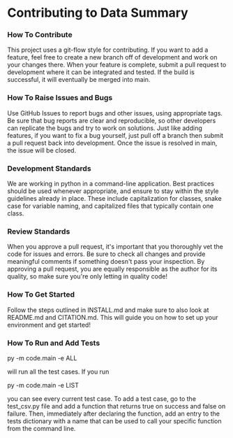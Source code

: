 # Contributing to Data Summary

### How To Contribute
This project uses a git-flow style for contributing. If you want to add a feature, feel free to create a new branch off of development and work on your changes there. When your feature is complete, submit a pull request to development where it can be integrated and tested. If the build is successful, it will eventually be merged into main.

### How To Raise Issues and Bugs
Use GitHub Issues to report bugs and other issues, using appropriate tags. Be sure that bug reports are clear and reproducible, so other developers can replicate the bugs and try to work on solutions. Just like adding features, if you want to fix a bug yourself, just pull off a branch then submit a pull request back into development. Once the issue is resolved in main, the issue will be closed.

### Development Standards
We are working in python in a command-line application. Best practices should be used whenever appropriate, and ensure to stay within the style guidelines already in place. These include capitalization for classes, snake case for variable naming, and capitalized files that typically contain one class.

### Review Standards
When you approve a pull request, it's important that you thoroughly vet the code for issues and errors. Be sure to check all changes and provide meaningful comments if something doesn't pass your inspection. By approving a pull request, you are equally responsible as the author for its quality, so make sure you're only letting in quality code!

### How To Get Started
Follow the steps outlined in INSTALL.md and make sure to also look at README.md and CITATION.md. This will guide you on how to set up your environment and get started!

### How To Run and Add Tests
py -m code.main -e ALL

will run all the test cases. If you run 

py -m code.main -e LIST

you can see every current test case. To add a test case, go to the test_csv.py file and add a function that returns true on success and false on failure. Then, immediately after declaring the function, add an entry to the tests dictionary with a name that can be used to call your specific function from the command line. 